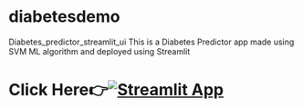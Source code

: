 # diabetesdemo
 Diabetes_predictor_streamlit_ui
This is a Diabetes Predictor app made using SVM ML algorithm and deployed using Streamlit

# Click Here👉[![Streamlit App](https://static.streamlit.io/badges/streamlit_badge_black_white.svg)](https://diabetespredictor-h3aggkappvggbfgadauqb.streamlit.app/)
